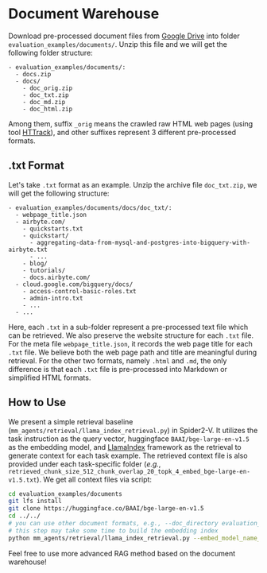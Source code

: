 # Document Warehouse

Download pre-processed document files from [Google Drive](https://drive.usercontent.google.com/download?id=1aGaHXDkBeoUZ9EOIPj7iIRFra_2FjJoZ&export=download&authuser=0&confirm=t) into folder `evaluation_examples/documents/`. Unzip this file and we will get the following folder structure:

```
- evaluation_examples/documents/:
  - docs.zip
  - docs/
    - doc_orig.zip
    - doc_txt.zip
    - doc_md.zip
    - doc_html.zip
```

Among them, suffix `_orig` means the crawled raw HTML web pages (using tool [HTTrack](https://www.httrack.com/)), and other suffixes represent $3$ different pre-processed formats.

## .txt Format

Let's take `.txt` format as an example. Unzip the archive file `doc_txt.zip`, we will get the following structure:

```
- evaluation_examples/documents/docs/doc_txt/:
  - webpage_title.json
  - airbyte.com/
    - quickstarts.txt
    - quickstart/
      - aggregating-data-from-mysql-and-postgres-into-bigquery-with-airbyte.txt
      - ...
    - blog/
    - tutorials/
    - docs.airbyte.com/
  - cloud.google.com/bigquery/docs/
    - access-control-basic-roles.txt
    - admin-intro.txt
    - ...
  - ...
```

Here, each `.txt` in a sub-folder represent a pre-processed text file which can be retrieved. We also preserve the website structure for each `.txt` file. For the meta file `webpage_title.json`, it records the web page title for each `.txt` file. We believe both the web page path and title are meaningful during retrieval. For the other two formats, namely `.html` and `.md`, the only difference is that each `.txt` file is pre-processed into Markdown or simplified HTML formats.

## How to Use

We present a simple retrieval baseline (`mm_agents/retrieval/llama_index_retrieval.py`) in Spider2-V. It utilizes the task instruction as the query vector, huggingface `BAAI/bge-large-en-v1.5` as the embedding model, and [LlamaIndex](https://pypi.org/project/llama-index/) framework as the retrieval to generate context for each task example. The retrieved context file is also provided under each task-specific folder (_e.g._, `retrieved_chunk_size_512_chunk_overlap_20_topk_4_embed_bge-large-en-v1.5.txt`). We get all context files via script:

```bash
cd evaluation_examples/documents
git lfs install
git clone https://huggingface.co/BAAI/bge-large-en-v1.5
cd ../../
# you can use other document formats, e.g., --doc_directory evaluation_examples/documents/docs/doc_md
# this step may take some time to build the embedding index
python mm_agents/retrieval/llama_index_retrieval.py --embed_model_name_or_path evaluation_examples/documents/bge-large-en-v1.5 --doc_directory evaluation_examples/documents/docs/doc_txt
```

Feel free to use more advanced RAG method based on the document warehouse!
